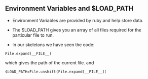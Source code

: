 ## Environment Variables and $LOAD_PATH

* Environment Variables are provided by ruby and help store data.

* The $LOAD_PATH gives you an array of all files required for the particular file to run.

* In our skeletons we have seen the code: 
```
File.expand(__FILE__)
``` 
which gives the path of the current file. and 

```
$LOAD_PATH=File.unshift(File.expand(__FILE__))
```

